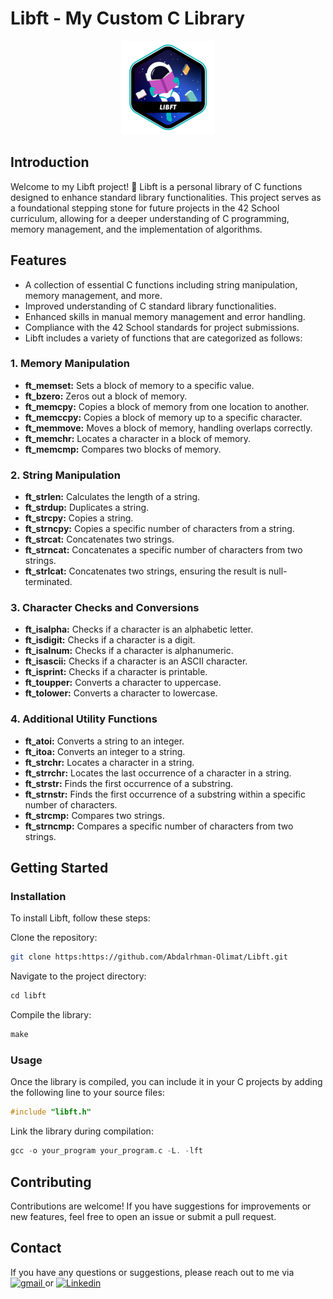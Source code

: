 # Libft - My Custom C Library
<p align="center">
    <img src="https://raw.githubusercontent.com/alx-sch/42_libft/main/.assets/libfte.png" alt="libft_badge.png" />
</p>

## Introduction

Welcome to my Libft project! 🎉 Libft is a personal library of C functions designed to enhance standard library functionalities. This project serves as a foundational stepping stone for future projects in the 42 School curriculum, allowing for a deeper understanding of C programming, memory management, and the implementation of algorithms.
## Features
- A collection of essential C functions including string manipulation, memory management, and more.
- Improved understanding of C standard library functionalities.
- Enhanced skills in manual memory management and error handling.
- Compliance with the 42 School standards for project submissions.
- Libft includes a variety of functions that are categorized as follows:

### 1. Memory Manipulation

- **ft_memset:** Sets a block of memory to a specific value.
- **ft_bzero:** Zeros out a block of memory.
- **ft_memcpy:** Copies a block of memory from one location to another.
- **ft_memccpy:** Copies a block of memory up to a specific character.
- **ft_memmove:** Moves a block of memory, handling overlaps correctly.
- **ft_memchr:** Locates a character in a block of memory.
- **ft_memcmp:** Compares two blocks of memory.

### 2. String Manipulation

- **ft_strlen:** Calculates the length of a string.
- **ft_strdup:** Duplicates a string.
- **ft_strcpy:** Copies a string.
- **ft_strncpy:** Copies a specific number of characters from a string.
- **ft_strcat:** Concatenates two strings.
- **ft_strncat:** Concatenates a specific number of characters from two strings.
- **ft_strlcat:** Concatenates two strings, ensuring the result is null-terminated.

### 3. Character Checks and Conversions

- **ft_isalpha:** Checks if a character is an alphabetic letter.
- **ft_isdigit:** Checks if a character is a digit.
- **ft_isalnum:** Checks if a character is alphanumeric.
- **ft_isascii:** Checks if a character is an ASCII character.
- **ft_isprint:** Checks if a character is printable.
- **ft_toupper:** Converts a character to uppercase.
- **ft_tolower:** Converts a character to lowercase.

### 4. Additional Utility Functions

- **ft_atoi:** Converts a string to an integer.
- **ft_itoa:** Converts an integer to a string.
- **ft_strchr:** Locates a character in a string.
- **ft_strrchr:** Locates the last occurrence of a character in a string.
- **ft_strstr:** Finds the first occurrence of a substring.
- **ft_strnstr:** Finds the first occurrence of a substring within a specific number of characters.
- **ft_strcmp:** Compares two strings.
- **ft_strncmp:** Compares a specific number of characters from two strings.

## Getting Started
### Installation
To install Libft, follow these steps:

Clone the repository:

```bash
git clone https:https://github.com/Abdalrhman-Olimat/Libft.git
```
Navigate to the project directory:
```c
cd libft
```
Compile the library:
```c
make
```
### Usage
Once the library is compiled, you can include it in your C projects by adding the following line to your source files:
```c
#include "libft.h"
```
Link the library during compilation:
```c
gcc -o your_program your_program.c -L. -lft
```
## Contributing
Contributions are welcome! If you have suggestions for improvements or new features, feel free to open an issue or submit a pull request.
## Contact
If you have any questions or suggestions, please reach out to me via <a href="mailto:abdalrhmanolimat911@gmail.com" target="_blank"><img alt='gmail' src='https://img.shields.io/badge/Gmail-D14836?style=flat-square&logo=gmail&logoColor=white'/> </a>  or  <a href='https://https://www.linkedin.com/in/abdalrhman-olimat-ba2357215/' target="_blank"><img alt='Linkedin' src='https://img.shields.io/badge/LinkedIn-100000?style=flat-square&logo=Linkedin&logoColor=white&labelColor=0A66C2&color=0A66C2'/></a>
